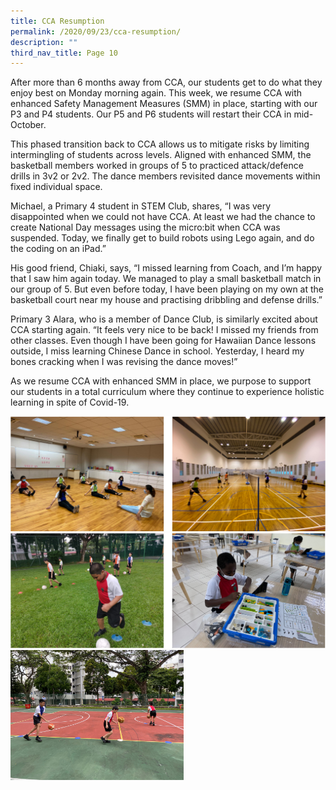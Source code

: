 ```yaml
---
title: CCA Resumption
permalink: /2020/09/23/cca-resumption/
description: ""
third_nav_title: Page 10
---
```


<p>After more than 6 months away from CCA, our students get to do what they enjoy best on Monday morning again. This week, we resume CCA with enhanced Safety Management Measures (SMM) in place, starting with our P3 and P4 students. Our P5 and P6 students will restart their CCA in mid-October.</p>
<p>This phased transition back to CCA allows us to mitigate risks by limiting intermingling of students across levels. Aligned with enhanced SMM, the basketball members worked in groups of 5 to practiced attack/defence drills in 3v2 or 2v2. The dance members revisited dance movements within fixed individual space.</p>
<p>Michael, a Primary 4 student in STEM Club, shares, &ldquo;I was very disappointed when we could not have CCA. At least we had the chance to create National Day messages using the micro:bit when CCA was suspended. Today, we finally get to build robots using Lego again, and do the coding on an iPad.&rdquo;</p>
<p>His good friend, Chiaki, says, &ldquo;I missed learning from Coach, and I&rsquo;m happy that I saw him again today. We managed to play a small basketball match in our group of 5. But even before today, I have been playing on my own at the basketball court near my house and practising dribbling and defense drills.&rdquo;</p>
<p>Primary 3 Alara, who is a member of Dance Club, is similarly excited about CCA starting again. &ldquo;It feels very nice to be back! I missed my friends from other classes. Even though I have been going for Hawaiian Dance lessons outside, I miss learning Chinese Dance in school. Yesterday, I heard my bones cracking when I was revising the dance moves!&rdquo;</p>
<p>As we resume CCA with enhanced SMM in place, we purpose to support our students in a total curriculum where they continue to experience holistic learning in spite of Covid-19.</p>
<img src="/images/resumption1.png"><br>
<img src="/images/resumption2.png"><br>
<img src="/images/basketball.jpg" 
     style="width:55%">